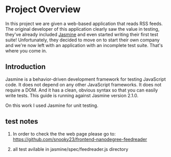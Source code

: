 # Project Overview

In this project we are given a web-based application that reads RSS feeds. The original developer of this application clearly saw the value in testing, they've already included [Jasmine](http://jasmine.github.io/) and even started writing their first test suite! Unfortunately, they decided to move on to start their own company and we're now left with an application with an incomplete test suite. That's where you come in.


## Introduction

Jasmine is a behavior-driven development framework for testing JavaScript code. It does not depend on any other JavaScript frameworks. It does not require a DOM. And it has a clean, obvious syntax so that you can easily write tests. This guide is running against Jasmine version 2.1.0.

On this work I used Jasmine for unit testing.


## test notes

1. In order to check the the web page please go to: https://github.com/snooky23/frontend-nanodegree-feedreader

2. all test avilable in jasmine/spec/feedreader.js directory

